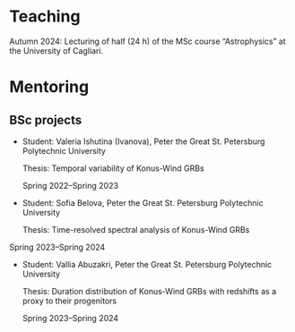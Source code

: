 # Teaching
Autumn 2024: Lecturing of  half (24 h) of the MSc course “Astrophysics” at the University of
Cagliari.

# Mentoring
## BSc projects
+ Student: Valeria Ishutina (Ivanova), Peter the Great St. Petersburg Polytechnic University

  Thesis: Temporal variability of Konus-Wind GRBs

  Spring 2022–Spring 2023

+ Student: Sofia Belova, Peter the Great St. Petersburg Polytechnic University

  Thesis: Time-resolved spectral analysis of Konus-Wind GRBs

Spring 2023–Spring 2024

+ Student: Vallia Abuzakri, Peter the Great St. Petersburg Polytechnic University

   Thesis: Duration distribution of Konus-Wind GRBs with redshifts as a proxy to their progenitors

  Spring 2023–Spring 2024
